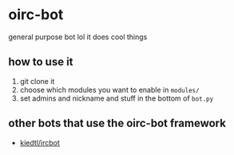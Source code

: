 # oirc-bot

general purpose bot lol it does cool things

## how to use it
1. git clone it
2. choose which modules you want to enable in `modules/`
3. set admins and nickname and stuff in the bottom of `bot.py`

## other bots that use the oirc-bot framework
- [kiedtl/ircbot](//github.com/kiedtl/ircbot/)

